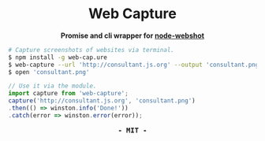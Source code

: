 
<h1 align="center">Web Capture</h1>

<p align="center"><b>Promise and cli wrapper for <a href="https://github.com/brenden/node-webshot">node-webshot</a></b></p>

```sh
# Capture screenshots of websites via terminal.
$ npm install -g web-cap.ure
$ web-capture --url 'http://consultant.js.org' --output 'consultant.png'
$ open 'consultant.png'
```

```js
// Use it via the module.
import capture from 'web-capture';
capture('http://consultant.js.org', 'consultant.png')
.then(() => winston.info('Done!'))
.catch(error => winston.error(error));
```

<p align="center" style="font-family:monospace"><b>- MIT -</b></p>
